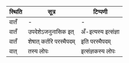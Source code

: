 | स्थिति | सूत्र | टिप्पणी |
| ----- | ------- | ------ |
| वातँ | - | - |
| वातँ | उपदेशेऽजनुनासिक इत् | अँ-इत्यस्य इत्संज्ञा |
| वातँ | शेषात् कर्तरि परस्मैपदम् | इति परस्मैपदम् |
| वात् | तस्य लोपः | इत्संज्ञकस्य लोपः |
